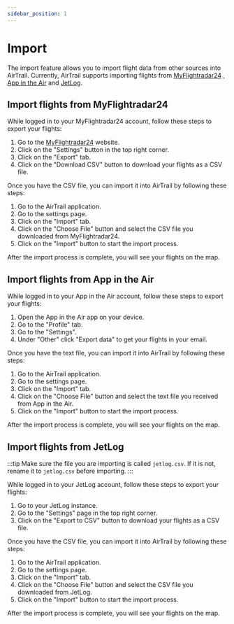 ```yaml
---
sidebar_position: 1
---
```


# Import

The import feature allows you to import flight data from other sources into AirTrail.
Currently, AirTrail supports importing flights from [MyFlightradar24](https://my.flightradar24.com)
, [App in the Air](https://appintheair.com) and [JetLog](https://github.com/pbogre/jetlog).

## Import flights from MyFlightradar24

While logged in to your MyFlightradar24 account, follow these steps to export your flights:

1. Go to the [MyFlightradar24](https://my.flightradar24.com) website.
2. Click on the "Settings" button in the top right corner.
3. Click on the "Export" tab.
4. Click on the "Download CSV" button to download your flights as a CSV file.

Once you have the CSV file, you can import it into AirTrail by following these steps:

1. Go to the AirTrail application.
2. Go to the settings page.
3. Click on the "Import" tab.
4. Click on the "Choose File" button and select the CSV file you downloaded from MyFlightradar24.
5. Click on the "Import" button to start the import process.

After the import process is complete, you will see your flights on the map.

## Import flights from App in the Air

While logged in to your App in the Air account, follow these steps to export your flights:

1. Open the App in the Air app on your device.
2. Go to the "Profile" tab.
3. Go to the "Settings".
4. Under "Other" click "Export data" to get your flights in your email.

Once you have the text file, you can import it into AirTrail by following these steps:

1. Go to the AirTrail application.
2. Go to the settings page.
3. Click on the "Import" tab.
4. Click on the "Choose File" button and select the text file you received from App in the Air.
5. Click on the "Import" button to start the import process.

After the import process is complete, you will see your flights on the map.

## Import flights from JetLog

:::tip
Make sure the file you are importing is called `jetlog.csv`. If it is not, rename it to `jetlog.csv` before importing.
:::

While logged in to your JetLog account, follow these steps to export your flights:

1. Go to your JetLog instance.
2. Go to the "Settings" page in the top right corner.
3. Click on the "Export to CSV" button to download your flights as a CSV file.

Once you have the CSV file, you can import it into AirTrail by following these steps:

1. Go to the AirTrail application.
2. Go to the settings page.
3. Click on the "Import" tab.
4. Click on the "Choose File" button and select the CSV file you downloaded from JetLog.
5. Click on the "Import" button to start the import process.

After the import process is complete, you will see your flights on the map.
